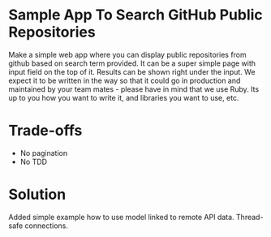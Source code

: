 # Sample App To Search GitHub Public Repositories 

Make a simple web app where you can display public repositories from github based on search term provided.
It can be a super simple page with input field on the top of it. Results can be shown right under the input.
We expect it to be written in the way so that it could go in production and maintained by your team mates - 
please have in mind that we use Ruby. Its up to you how you want to write it, and libraries you want to use, etc.

# Trade-offs

* No pagination
* No TDD

# Solution

Added simple example how to use model linked to remote API data. Thread-safe connections.
